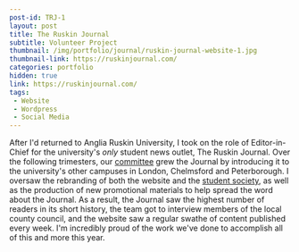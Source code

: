 ```yaml
---
post-id: TRJ-1
layout: post
title: The Ruskin Journal
subtitle: Volunteer Project
thumbnail: /img/portfolio/journal/ruskin-journal-website-1.jpg
thumbnail-link: https://ruskinjournal.com/
categories: portfolio
hidden: true
link: https://ruskinjournal.com/
tags:
 - Website
 - Wordpress
 - Social Media
---
```


After I'd returned to Anglia Ruskin University, I took on the role of Editor-in-Chief for the university's *only* student news outlet, The Ruskin Journal. Over the following trimesters, our [committee](https://www.angliastudent.com/socs/ruskinjournal/) grew the Journal by introducing it to the university's other campuses in London, Chelmsford and Peterborough. I oversaw the rebranding of both the website and the [student society](https://www.angliastudent.com/socs/ruskinjournal/), as well as the production of new promotional materials to help spread the word about the Journal. As a result, the Journal saw the highest number of readers in its short history, the team got to interview members of the local county council, and the website saw a regular swathe of content published every week. I'm incredibly proud of the work we've done to accomplish all of this and more this year.
